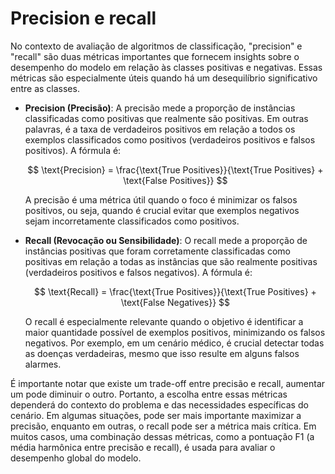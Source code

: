 # Precision e recall

No contexto de avaliação de algoritmos de classificação, "precision" e "recall" são duas métricas importantes que fornecem insights sobre o desempenho do modelo em relação às classes positivas e negativas. Essas métricas são especialmente úteis quando há um desequilíbrio significativo entre as classes.

- **Precision (Precisão)**: A precisão mede a proporção de instâncias classificadas como positivas que realmente são positivas. Em outras palavras, é a taxa de verdadeiros positivos em relação a todos os exemplos classificados como positivos (verdadeiros positivos e falsos positivos). A fórmula é:

  $$
  \text{Precision} = \frac{\text{True Positives}}{\text{True Positives} + \text{False Positives}}
  $$

  A precisão é uma métrica útil quando o foco é minimizar os falsos positivos, ou seja, quando é crucial evitar que exemplos negativos sejam incorretamente classificados como positivos.

- **Recall (Revocação ou Sensibilidade)**: O recall mede a proporção de instâncias positivas que foram corretamente classificadas como positivas em relação a todas as instâncias que são realmente positivas (verdadeiros positivos e falsos negativos). A fórmula é:

  $$
  \text{Recall} = \frac{\text{True Positives}}{\text{True Positives} + \text{False Negatives}}
  $$

  O recall é especialmente relevante quando o objetivo é identificar a maior quantidade possível de exemplos positivos, minimizando os falsos negativos. Por exemplo, em um cenário médico, é crucial detectar todas as doenças verdadeiras, mesmo que isso resulte em alguns falsos alarmes.

É importante notar que existe um trade-off entre precisão e recall, aumentar um pode diminuir o outro. Portanto, a escolha entre essas métricas dependerá do contexto do problema e das necessidades específicas do cenário. Em algumas situações, pode ser mais importante maximizar a precisão, enquanto em outras, o recall pode ser a métrica mais crítica. Em muitos casos, uma combinação dessas métricas, como a pontuação F1 (a média harmônica entre precisão e recall), é usada para avaliar o desempenho global do modelo.
